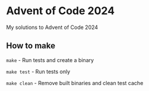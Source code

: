 # Advent of Code 2024
My solutions to Advent of Code 2024

## How to make
`make` - Run tests and create a binary

`make test` - Run tests only

`make clean` - Remove built binaries and clean test cache
